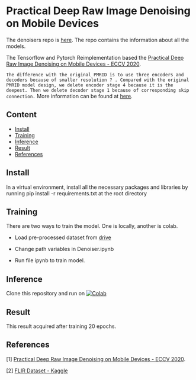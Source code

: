 # Practical Deep Raw Image Denoising on Mobile Devices
The denoisers repo is [here](https://github.com/MeridianInnovation/Denoisers/blob/main/README.md). The repo contains the information about all the models.

The Tensorflow and Pytorch Reimplementation based the [Practical Deep Raw Image Denoising on Mobile Devices - ECCV 2020](https://www.ecva.net/papers/eccv_2020/papers_ECCV/papers/123510001.pdf).

`The difference with the original PMRID is to use three encoders and decoders because of smaller resolution ? . Compared with the original PMRID model design, we delete encoder stage 4 because it is the deepest. Then we delete decoder stage 1 because of corresponding skip connection.` More information can be found at [here](https://github.com/MeridianInnovation/Denoisers).

## Content
  - [Install](#install)
  - [Training](#training)
  - [Inference](#inference)
  - [Result](#result)
  - [References](#references)

## Install
In a virtual environment, install all the necessary packages and libraries by running pip install -r requirements.txt at the root directory

## Training
There are two ways to train the model. One is locally, another is colab.

- Load pre-processed dataset from [drive](https://drive.google.com/file/d/1kWvuOn_u4gQKIUjpKU4fzdPZWWEntJzH/view)

- Change path variables in Denoiser.ipynb

- Run file ipynb to train model.

## Inference

Clone this repository and run on [![Colab](https://colab.research.google.com/assets/colab-badge.svg)](https://colab.research.google.com/drive/1MJnoV_RLyxyodpH9mvuWu7paNOIbbbd9?usp=sharing)

## Result

This result acquired after training 20 epochs.

## References
[1] [Practical Deep Raw Image Denoising on Mobile Devices - ECCV 2020](https://www.ecva.net/papers/eccv_2020/papers_ECCV/papers/123510001.pdf).

[2] [FLIR Dataset - Kaggle](https://www.kaggle.com/datasets/deepnewbie/flir-thermal-images-dataset)
